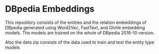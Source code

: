 # DBpedia Embeddings

This repository consists of the entities and the relation embeddings of DBpedia generated using Word2Vec, FastText, and GloVe embedding models. The models are trained on the whole of DBpedia 2016-10 version.

Also the data.zip consists of the data used to train and test the entity type models
